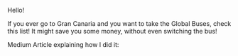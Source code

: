 Hello!

If you ever go to Gran Canaria and you want to take the Global Buses, check this list! It might save you some money, without even switching the bus!

Medium Article explaining how I did it: 